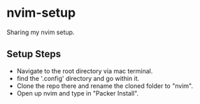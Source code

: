 # nvim-setup
Sharing my nvim setup.

## Setup Steps
- Navigate to the root directory via mac terminal.
- find the '.config' directory and go within it.
- Clone the repo there and rename the cloned folder to "nvim".
- Open up nvim and type in "Packer Install".
